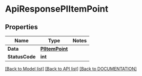 # ApiResponsePIItemPoint

## Properties
Name | Type | Notes
------------ | ------------- | -------------
**Data** | **[**PIItemPoint**](../Model/PIItemPoint.md)**
**StatusCode** | **int**

[[Back to Model list]](../../DOCUMENTATION.md#documentation-for-models) [[Back to API list]](../../DOCUMENTATION.md#documentation-for-api-endpoints) [[Back to DOCUMENTATION]](../../DOCUMENTATION.md)
